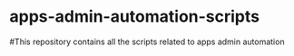 # apps-admin-automation-scripts
#This repository contains all the scripts related to apps admin automation


